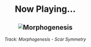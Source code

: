 <div align="center"> 
<h1>Now Playing...</h1>

![Morphogenesis](https://i.scdn.co/image/ab67616d00001e0290f5616f919333498358d1e5)
--
_<p>Track: Morphogenesis - Scar Symmetry </p>_
</div>
